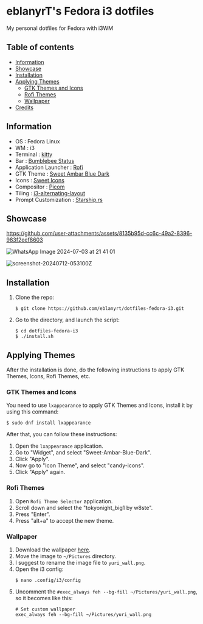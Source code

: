 # eblanyrT's Fedora i3 dotfiles
My personal dotfiles for Fedora with i3WM

## Table of contents
* [Information](#information)
* [Showcase](#showcase)
* [Installation](#installation)
* [Applying Themes](#applying-themes)
    * [GTK Themes and Icons](#gtk-themes-and-icons)
    * [Rofi Themes](#rofi-themes)
    * [Wallpaper](#wallpaper)
* [Credits](#credits)

## Information
- OS : Fedora Linux
- WM : i3
- Terminal : [kitty](https://github.com/kovidgoyal/kitty)
- Bar : [Bumblebee Status](https://github.com/tobi-wan-kenobi/bumblebee-status?tab=readme-ov-file)
- Application Launcher : [Rofi](https://github.com/davatorium/rofi)
- GTK Theme : [Sweet Ambar Blue Dark](https://www.gnome-look.org/p/1253385)
- Icons : [Sweet Icons](https://www.gnome-look.org/p/1305251/)
- Compositor : [Picom](https://github.com/yshui/picom)
- Tiling : [i3-alternating-layout](https://github.com/olemartinorg/i3-alternating-layout)
- Prompt Customization : [Starship.rs](https://starship.rs/)

## Showcase
https://github.com/user-attachments/assets/8135b95d-cc6c-49a2-8396-983f2eef8603

![WhatsApp Image 2024-07-03 at 21 41 01](https://github.com/user-attachments/assets/2c53e18d-6f0e-471a-aa61-557b607ad4f4)

![screenshot-20240712-053100Z](https://github.com/user-attachments/assets/ea66b4ec-4437-4228-87ae-6a9337767993)

## Installation
1. Clone the repo:
    ```
    $ git clone https://github.com/eblanyrt/dotfiles-fedora-i3.git
    ```
2. Go to the directory, and launch the script:
    ```
    $ cd dotfiles-fedora-i3
    $ ./install.sh
    ```

## Applying Themes
After the installation is done, do the following instructions to apply GTK Themes, Icons, Rofi Themes, etc.

### GTK Themes and Icons
You need to use `lxappearance` to apply GTK Themes and Icons, install it by using this command:
```
$ sudo dnf install lxappearance
```

After that, you can follow these instructions:
1. Open the `lxappearance` application.
2. Go to "Widget", and select "Sweet-Ambar-Blue-Dark".
3. Click "Apply".
4. Now go to "Icon Theme", and select "candy-icons".
5. Click "Apply" again.

### Rofi Themes
1. Open `Rofi Theme Selector` application.
2. Scroll down and select the "tokyonight_big1 by w8ste".
3. Press "Enter".
4. Press "alt+a" to accept the new theme.

### Wallpaper
1. Download the wallpaper [here](https://images5.alphacoders.com/114/1149233.png).
2. Move the image to `~/Pictures` directory.
3. I suggest to rename the image file to `yuri_wall.png`.
4. Open the i3 config:
    ```
    $ nano .config/i3/config
    ```
5. Uncomment the `#exec_always feh --bg-fill ~/Pictures/yuri_wall.png`, so it becomes like this:
    ```
    # Set custom wallpaper
    exec_always feh --bg-fill ~/Pictures/yuri_wall.png
    ```
